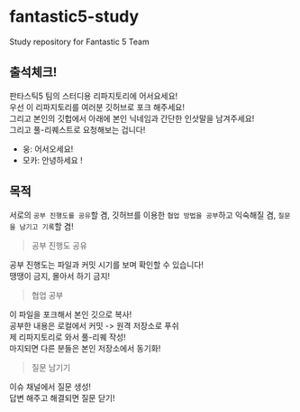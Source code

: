 # fantastic5-study

Study repository for Fantastic 5 Team

## 출석체크!

판타스틱5 팀의 스터디용 리파지토리에 어서요세요!\
우선 이 리파지토리를 여러분 깃허브로 포크 해주세요!\
그리고 본인의 깃헙에서 아래에 본인 닉네임과 간단한 인삿말을 남겨주세요!\
그리고 풀-리퀘스트로 요청해보는 겁니다!

- 웅: 어서오세요!
- 모카: 안녕하세요 !

## 목적

서로의 `공부 진행도를 공유`할 겸, 깃허브를 이용한 `협업 방법을 공부`하고 익숙해질 겸, `질문을 남기고 기록`할 겸!

> 공부 진행도 공유

공부 진행도는 파일과 커밋 시기를 보며 확인할 수 있습니다!\
땡땡이 금지, 몰아서 하기 금지!

> 협업 공부

이 파일을 포크해서 본인 깃으로 복사!\
공부한 내용은 로컬에서 커밋 -> 원격 저장소로 푸쉬\
제 리파지토리로 와서 풀-리퀘 작성!\
마지되면 다른 분들은 본인 저장소에서 동기화!

> 질문 남기기

이슈 채널에서 질문 생성!\
답변 해주고 해결되면 질문 닫기!
